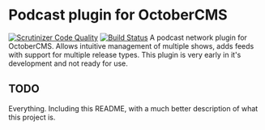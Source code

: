 # Podcast plugin for OctoberCMS

[![Scrutinizer Code Quality](https://scrutinizer-ci.com/g/cosmicradiotv/podcast-plugin/badges/quality-score.png?b=master)](https://scrutinizer-ci.com/g/cosmicradiotv/podcast-plugin/?branch=master)
[![Build Status](https://scrutinizer-ci.com/g/cosmicradiotv/podcast-plugin/badges/build.png?b=master)](https://scrutinizer-ci.com/g/cosmicradiotv/podcast-plugin/build-status/master)
A podcast network plugin for OctoberCMS. Allows intuitive management of multiple shows, adds feeds with support for multiple release types.
This plugin is very early in it's development and not ready for use.

## TODO
Everything. Including this README, with a much better description of what this project is.
